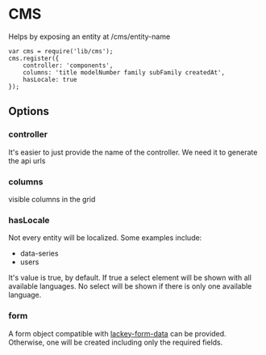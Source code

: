 # CMS

Helps by exposing an entity at /cms/entity-name

```
var cms = require('lib/cms');
cms.register({
    controller: 'components',
    columns: 'title modelNumber family subFamily createdAt',
    hasLocale: true
});
```

## Options

### controller
It's easier to just provide the name of the controller. We need it to generate the api urls

### columns
visible columns in the grid

### hasLocale
Not every entity will be localized. Some examples include: 
  - data-series
  - users

It's value is true, by default. If true a select element will be shown with all available languages. No select will be shown if there is only one available language.

### form
A form object compatible with [lackey-form-data](https://www.npmjs.com/package/lackey-form-data) can be provided. Otherwise, one will be created including only the required fields.